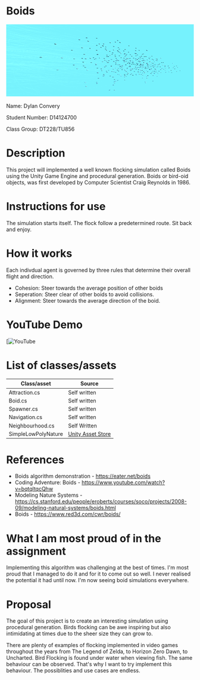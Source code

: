 # Boids

![Boids Photo](https://github.com/DylanConvery/Boids/blob/main/Boids/Assets/Images/Screenshot%202021-12-11%20001955.png?raw=true)

Name: Dylan Convery

Student Number: D14124700

Class Group: DT228/TU856

# Description

This project will implemented a well known flocking simulation called Boids using the Unity Game 
Engine and procedural generation. Boids or bird-oid objects, was first developed by Computer 
Scientist Craig Reynolds in 1986. 

# Instructions for use

The simulation starts itself. The flock follow a predetermined route. Sit back and enjoy.

# How it works

Each indivdual agent is governed by three rules that determine their overall flight and direction.

- Cohesion: Steer towards the average position of other boids
- Seperation: Steer clear of other boids to avoid collisions.
- Alignment: Steer towards the average direction of the boid.

# YouTube Demo

[![YouTube](https://www.youtube.com/watch?v=KNLtdoodDOw)

# List of classes/assets

| Class/asset | Source |
|-----------|-----------|
| Attraction.cs | Self written |
| Boid.cs | Self written |
| Spawner.cs | Self written |
| Navigation.cs | Self written |
| Neighbourhood.cs | Self Written |
| SimpleLowPolyNature | [Unity Asset Store](https://assetstore.unity.com/packages/3d/environments/landscapes/simple-low-poly-nature-pack-157552#content)

# References

- Boids algorithm demonstration - https://eater.net/boids
- Coding Adventure: Boids - https://www.youtube.com/watch?v=bqtqltqcQhw
- Modeling Nature Systems - https://cs.stanford.edu/people/eroberts/courses/soco/projects/2008-09/modeling-natural-systems/boids.html
- Boids - https://www.red3d.com/cwr/boids/

# What I am most proud of in the assignment

Implementing this algorithm was challenging at the best of times. I'm most proud
that I managed to do it and for it to come out so well. I never realised the 
potential it had until now. I'm now seeing boid simulations everywhere.

# Proposal

The goal of this project is to create an interesting simulation using procedural
generation. Birds flocking can be awe inspiring but also intimidating at times
due to the sheer size they can grow to. 

There are plenty of examples of flocking implemented in video games throughout
the years from The Legend of Zelda, to Horizon Zero Dawn, to Uncharted. Bird
Flocking is found under water when viewing fish. The same behaviour can be 
observed. That's why I want to try implement this behaviour. The possiblities
and use cases are endless.   
